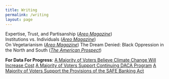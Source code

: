 ```yaml
---
title: Writing
permalink: /writing
layout: page
---
```


Expertise, Trust, and Partisanship ([_Areo Magazine_](https://areomagazine.com/2021/08/23/expertise-trust-and-partisanship/))\
Institutions vs. Individuals ([_Areo Magazine_](https://areomagazine.com/2020/09/01/institutions-vs-individuals-how-we-judge-our-political-opponents/))\
On Vegetarianism ([_Areo Magazine_](https://areomagazine.com/2022/05/03/why-becoming-a-vegetarian-is-not-the-best-way-to-save-animals/))
The Dream Denied: Black Oppression in the North and South ([_The American Prospect_](https://prospect.org/essaycontest/suhan-kacholia/))


**For Data For Progress**:
[A Majority of Voters Believe Climate Change Will Increase Cost](https://www.dataforprogress.org/blog/2022/12/6/a-majority-of-voters-believe-climate-change-will-increase-costs)
[A Majority of Voters Support Continuing DACA Program](https://www.dataforprogress.org/blog/2022/10/25/a-majority-of-voters-support-continuing-daca-program)
[A Majority of Voters Support the Provisions of the SAFE Banking Act](https://www.dataforprogress.org/blog/2022/11/28/a-majority-of-voters-support-the-provisions-of-the-safe-banking-act)
